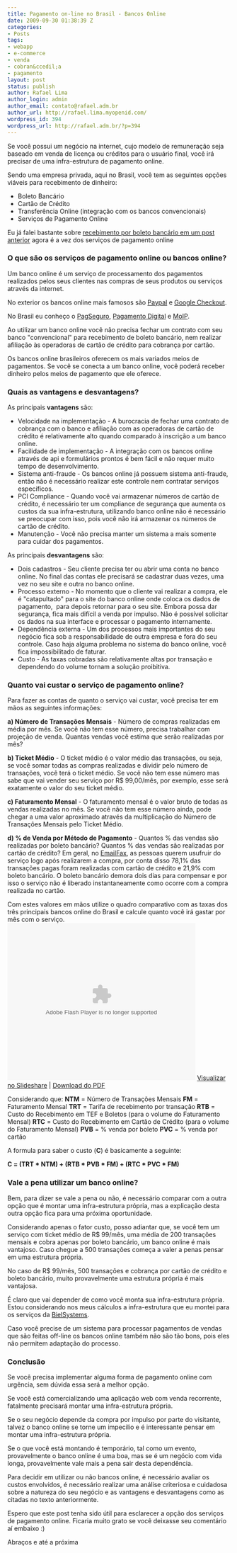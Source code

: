 ```yaml
---
title: Pagamento on-line no Brasil - Bancos Online
date: 2009-09-30 01:38:39 Z
categories:
- Posts
tags:
- webapp
- e-commerce
- venda
- cobran&ccedil;a
- pagamento
layout: post
status: publish
author: Rafael Lima
author_login: admin
author_email: contato@rafael.adm.br
author_url: http://rafael.lima.myopenid.com/
wordpress_id: 394
wordpress_url: http://rafael.adm.br/?p=394
---
```


Se voc&ecirc; possui um neg&oacute;cio na internet, cujo modelo de remunera&ccedil;&atilde;o seja baseado em venda de licen&ccedil;a ou cr&eacute;ditos para o usu&aacute;rio final, voc&ecirc; ir&aacute; precisar de uma infra-estrutura de pagamento online.

Sendo uma empresa privada, aqui no Brasil, voc&ecirc; tem as seguintes op&ccedil;&otilde;es vi&aacute;veis para recebimento de dinheiro:
<ul>
	<li>Boleto Banc&aacute;rio</li>
	<li>Cart&atilde;o de Cr&eacute;dito</li>
	<li>Transfer&ecirc;ncia Online (integra&ccedil;&atilde;o com os bancos convencionais)</li>
	<li>Servi&ccedil;os de Pagamento Online</li>
</ul>
Eu j&aacute; falei bastante sobre <a href="http://rafael.adm.br/p/pagamento-on-line-no-brasil-boleto-bancario/">recebimento por boleto banc&aacute;rio em um post anterior</a> agora &eacute; a vez dos servi&ccedil;os de pagamento online
<h3>O que s&atilde;o os servi&ccedil;os de pagamento online ou bancos online?</h3>
Um banco online &eacute; um servi&ccedil;o&nbsp;de processamento dos pagamentos realizados pelos seus clientes nas compras de seus produtos ou servi&ccedil;os atrav&eacute;s da internet.

No exterior os bancos online mais famosos s&atilde;o <a href="http://paypal.com">Paypal</a> e&nbsp;<a href="http://checkout.google.com">Google Checkout</a>.

No Brasil eu conhe&ccedil;o o <a href="http://pagseguro.com.br">PagSeguro</a>, <a href="http://pagamentodigital.com.br">Pagamento Digital</a> e <a href="http://moip.com.br">MoIP</a>.

Ao utilizar um banco online voc&ecirc; n&atilde;o precisa fechar um contrato com seu banco "convencional" para recebimento de boleto banc&aacute;rio, nem realizar afilia&ccedil;&atilde;o &agrave;s operadoras de cart&atilde;o de cr&eacute;dito para cobran&ccedil;a por cart&atilde;o.

Os bancos online brasileiros oferecem os mais variados meios de pagamentos. Se voc&ecirc; se conecta a um banco online, voc&ecirc; poder&aacute; receber dinheiro pelos meios de pagamento que ele oferece.
<h3>Quais as vantagens e desvantagens?</h3>
As principais <strong>vantagens</strong> s&atilde;o:
<ul>
	<li>Velocidade na implementa&ccedil;&atilde;o - A burocracia de fechar uma contrato de cobran&ccedil;a com o banco e afilia&ccedil;&atilde;o com as operadoras de cart&atilde;o de cr&eacute;dito &eacute; relativamente alto quando comparado &agrave; inscri&ccedil;&atilde;o a um banco online.</li>
	<li>Facilidade de implementa&ccedil;&atilde;o - A integra&ccedil;&atilde;o com os bancos online atrav&eacute;s de api e formul&aacute;rios prontos &eacute; bem f&aacute;cil e n&atilde;o requer muito tempo de desenvolvimento.</li>
	<li>Sistema anti-fraude - Os bancos online j&aacute; possuem sistema anti-fraude, ent&atilde;o n&atilde;o &eacute; necess&aacute;rio realizar este controle nem contratar servi&ccedil;os espec&iacute;ficos.</li>
	<li>PCI Compliance - Quando voc&ecirc; vai armazenar n&uacute;meros de cart&atilde;o de cr&eacute;dito, &eacute; necess&aacute;rio ter um compliance de seguran&ccedil;a que aumenta os custos da sua infra-estrutura, utilizando banco online n&atilde;o &eacute; necess&aacute;rio se preocupar com isso, pois voc&ecirc; n&atilde;o ir&aacute; armazenar os n&uacute;meros de cart&atilde;o de cr&eacute;dito.</li>
	<li>Manuten&ccedil;&atilde;o - Voc&ecirc; n&atilde;o precisa manter um sistema a mais somente para cuidar dos pagamentos.</li>
</ul>
As principais <strong>desvantagens</strong> s&atilde;o:
<ul>
	<li>Dois cadastros - Seu cliente precisa ter ou abrir uma conta no banco online. No final das contas ele precisar&aacute; se cadastrar duas vezes, uma vez no seu site e outra no banco online.</li>
	<li>Processo externo - No momento que o cliente vai realizar a compra, ele &eacute; "catapultado" para o site do banco online onde coloca os dados de pagamento, &nbsp;para depois retornar para o seu site. Embora possa dar seguran&ccedil;a, fica mais dif&iacute;cil a venda por impulso. N&atilde;o &eacute; poss&iacute;vel solicitar os dados na sua interface e processar o pagamento internamente.</li>
	<li>Depend&ecirc;ncia externa - Um dos processos mais importantes do seu neg&oacute;cio fica sob a responsabilidade de outra empresa e fora do seu controle. Caso haja alguma problema no sistema do banco online, voc&ecirc; fica impossibilitado de faturar.</li>
	<li>Custo - As taxas cobradas s&atilde;o relativamente altas por transa&ccedil;&atilde;o e dependendo do volume tornam a solu&ccedil;&atilde;o proibitiva.</li>
</ul>
<h3>Quanto vai custar o servi&ccedil;o de pagamento online?</h3>
Para fazer as contas de quanto o servi&ccedil;o vai custar, voc&ecirc; precisa ter em m&atilde;os as seguintes informa&ccedil;&otilde;es:

<strong>a) N&uacute;mero de Transa&ccedil;&otilde;es Mensais</strong> - N&uacute;mero de compras realizadas em m&eacute;dia por m&ecirc;s. Se voc&ecirc; n&atilde;o tem esse n&uacute;mero, precisa trabalhar com proje&ccedil;&atilde;o de venda. Quantas vendas voc&ecirc; estima que ser&atilde;o realizadas por m&ecirc;s?

<strong>b) Ticket M&eacute;dio</strong> - O ticket m&eacute;dio &eacute; o valor m&eacute;dio das transa&ccedil;&otilde;es, ou seja, se voc&ecirc; somar todas as compras realizadas e dividir pelo n&uacute;mero de transa&ccedil;&otilde;es, voc&ecirc; ter&aacute; o ticket m&eacute;dio. Se voc&ecirc; n&atilde;o tem esse n&uacute;mero mas sabe que vai vender seu servi&ccedil;o por R$ 99,00/m&ecirc;s, por exemplo, esse ser&aacute; exatamente o valor do seu ticket m&eacute;dio.

<strong>c) Faturamento Mensal</strong> - O faturamento mensal &eacute; o valor bruto de todas as vendas realizadas no m&ecirc;s. Se voc&ecirc; n&atilde;o tem esse n&uacute;mero ainda, pode chegar a uma valor aproximado atrav&eacute;s da multiplica&ccedil;&atilde;o do N&uacute;mero de Transa&ccedil;&otilde;es Mensais pelo Ticket M&eacute;dio.

<strong>d) % de Venda por M&eacute;todo de Pagamento</strong> - Quantos % das vendas s&atilde;o realizadas por boleto banc&aacute;rio? Quantos % das vendas s&atilde;o realizadas por cart&atilde;o de cr&eacute;dito? Em geral, no <a href="http://emailfax.com.br">EmailFax</a>, as pessoas querem usufruir do servi&ccedil;o logo ap&oacute;s realizarem a compra, por conta disso 78,1% das transa&ccedil;&otilde;es pagas foram realizadas com cart&atilde;o de cr&eacute;dito e 21,9% com boleto banc&aacute;rio. O boleto banc&aacute;rio demora dois dias para compensar e por isso o servi&ccedil;o n&atilde;o &eacute; liberado instantaneamente como ocorre com a compra realizada no cart&atilde;o.

Com estes valores em m&atilde;os utilize o quadro comparativo com as taxas dos tr&ecirc;s principais bancos online do Brasil e calcule quanto voc&ecirc; ir&aacute; gastar por m&ecirc;s com o servi&ccedil;o.
<object style="margin:0px" classid="clsid:d27cdb6e-ae6d-11cf-96b8-444553540000" width="425" height="355" codebase="http://download.macromedia.com/pub/shockwave/cabs/flash/swflash.cab#version=6,0,40,0"><param name="allowFullScreen" value="true" /><param name="allowScriptAccess" value="always" /><param name="src" value="http://static.slidesharecdn.com/swf/ssplayer2.swf?doc=bancosonline-090928210833-phpapp01&amp;rel=0&amp;stripped_title=tarifas-dos-bancos-online-no-brasil" /><param name="allowfullscreen" value="true" /><embed style="margin:0px" type="application/x-shockwave-flash" width="425" height="355" src="http://static.slidesharecdn.com/swf/ssplayer2.swf?doc=bancosonline-090928210833-phpapp01&amp;rel=0&amp;stripped_title=tarifas-dos-bancos-online-no-brasil" allowscriptaccess="always" allowfullscreen="true"></embed></object>
<a href="http://www.slideshare.net/rafael_lima/tarifas-dos-bancos-online-no-brasil">Visualizar no Slideshare</a> | <a href="http://www.slideshare.net/rafael_lima/tarifas-dos-bancos-online-no-brasil/download">Download do PDF</a>

Considerando que:
<strong>NTM</strong> = N&uacute;mero de Transa&ccedil;&otilde;es Mensais
<strong>FM</strong> = Faturamento Mensal
<strong>TRT</strong> = Tarifa de recebimento por transa&ccedil;&atilde;o
<strong>RTB</strong> = Custo do Recebimento em TEF e Boletos (para o volume do Faturamento Mensal)
<strong>RTC</strong> = Custo do Recebimento em Cart&atilde;o de Cr&eacute;dito (para o volume do Faturamento Mensal)
<strong>PVB</strong> = % venda por boleto
<strong>PVC</strong> = % venda por cart&atilde;o<strong>
</strong>

A formula para saber o custo (<strong>C</strong>) &eacute; basicamente a seguinte:

<strong>C = (TRT * NTM) + (RTB * PVB * FM) + (RTC * PVC * FM)</strong>
<h3>Vale a pena utilizar um banco online?</h3>
Bem, para dizer se vale a pena ou n&atilde;o, &eacute; necess&aacute;rio comparar com a outra op&ccedil;&atilde;o que &eacute; montar uma infra-estrutura pr&oacute;pria, mas a explica&ccedil;&atilde;o desta outra op&ccedil;&atilde;o fica para uma pr&oacute;xima oportunidade.

Considerando apenas o fator custo, posso adiantar que, se voc&ecirc; tem um servi&ccedil;o com ticket m&eacute;dio de R$ 99/m&ecirc;s, uma m&eacute;dia de 200 transa&ccedil;&otilde;es mensais e cobra apenas por boleto banc&aacute;rio, um banco online &eacute; mais vantajoso. Caso chegue a 500 transa&ccedil;&otilde;es come&ccedil;a a valer a penas pensar em uma estrutura pr&oacute;pria.

No caso de R$ 99/m&ecirc;s, 500 transa&ccedil;&otilde;es e cobran&ccedil;a por cart&atilde;o de cr&eacute;dito e boleto banc&aacute;rio, muito provavelmente uma estrutura pr&oacute;pria &eacute; mais vantajosa.

&Eacute; claro que vai depender de como voc&ecirc; monta sua infra-estrutura pr&oacute;pria. Estou considerando nos meus c&aacute;lculos a infra-estrutura que eu montei para os servi&ccedil;os da <a href="http://bielsystems.com.br">BielSystems</a>.

Caso voc&ecirc; precise de um sistema para processar pagamentos de vendas que s&atilde;o feitas off-line os bancos online tamb&eacute;m n&atilde;o s&atilde;o t&atilde;o bons, pois eles n&atilde;o permitem adapta&ccedil;&atilde;o do processo.
<h3>Conclus&atilde;o</h3>
Se voc&ecirc; precisa implementar alguma forma de pagamento online com urg&ecirc;ncia, sem d&uacute;vida essa ser&aacute; a melhor op&ccedil;&atilde;o.

Se voc&ecirc; est&aacute; comercializando uma aplica&ccedil;&atilde;o web com venda recorrente, fatalmente precisar&aacute; montar uma infra-estrutura pr&oacute;pria.

Se o seu neg&oacute;cio depende da compra por impulso por parte do visitante, talvez o banco online se torne um impecilio e &eacute; interessante pensar em montar uma infra-estrutura pr&oacute;pria.

Se o que voc&ecirc; est&aacute; montando &eacute; tempor&aacute;rio, tal como um evento, provavelmente o banco online &eacute; uma boa, mas se &eacute;&nbsp;um neg&oacute;cio com vida longa, provavelmente vale mais a pena sair desta depend&ecirc;ncia.

Para decidir em utilizar ou n&atilde;o bancos online, &eacute; necess&aacute;rio avaliar os custos envolvidos, &eacute; necess&aacute;rio realizar uma an&aacute;lise criteriosa e cuidadosa sobre a natureza do seu neg&oacute;cio e as vantagens e desvantagens como as citadas no texto anteriormente.

Espero que este post tenha sido &uacute;til para esclarecer a op&ccedil;&atilde;o dos servi&ccedil;os de pagamento online. Ficaria muito grato se voc&ecirc; deixasse seu coment&aacute;rio a&iacute; embaixo :)

Abra&ccedil;os e at&eacute; a pr&oacute;xima
